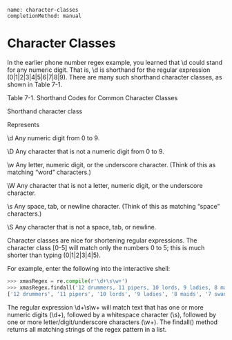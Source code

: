 ```ngMeta
name: character-classes
completionMethod: manual
```
# Character Classes
In the earlier phone number regex example, you learned that \d could stand for any numeric digit. That is, \d is shorthand for the regular expression (0|1|2|3|4|5|6|7|8|9). There are many such shorthand character classes, as shown in Table 7-1.

Table 7-1. Shorthand Codes for Common Character Classes

Shorthand character class

Represents

\d 		Any numeric digit from 0 to 9.

\D 		Any character that is not a numeric digit from 0 to 9.

\w      Any letter, numeric digit, or the underscore character. (Think of this as matching “word” characters.)

\W      Any character that is not a letter, numeric digit, or the underscore character.

\s      Any space, tab, or newline character. (Think of this as matching “space” characters.)

\S      Any character that is not a space, tab, or newline.

Character classes are nice for shortening regular expressions. The character class [0-5] will match only the numbers 0 to 5; this is much shorter than typing (0|1|2|3|4|5).

For example, enter the following into the interactive shell:

```python
>>> xmasRegex = re.compile(r'\d+\s\w+')
>>> xmasRegex.findall('12 drummers, 11 pipers, 10 lords, 9 ladies, 8 maids, 7swans, 6 geese, 5 rings, 4 birds, 3 hens, 2 doves, 1 partridge')
['12 drummers', '11 pipers', '10 lords', '9 ladies', '8 maids', '7 swans', '6geese', '5 rings', '4 birds', '3 hens', '2 doves', '1 partridge']
```
The regular expression \d+\s\w+ will match text that has one or more numeric digits (\d+), followed by a whitespace character (\s), followed by one or more letter/digit/underscore characters (\w+). The findall() method returns all matching strings of the regex pattern in a list.

